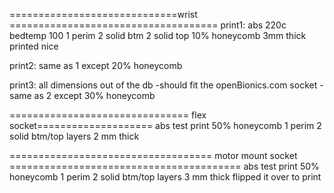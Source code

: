 =============================wrist ====================================
print1:
abs 220c
bedtemp 100
1 perim
2 solid btm
2 solid top
10% honeycomb
3mm thick
printed nice

print2:
same as 1 except
20% honeycomb

print3:
all dimensions out of the db
-should fit the openBionics.com socket
-same as 2 except 30% honeycomb

=============================== flex socket====================
abs test print
50% honeycomb
1 perim
2 solid btm/top layers
2 mm thick

===================================  motor mount socket ========================================
abs test print
50% honeycomb
1 perim
2 solid btm/top layers
3 mm thick
flipped it over to print
